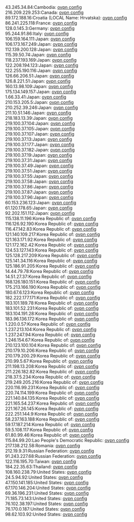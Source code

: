 43.245.34.84:Cambodia: [ovpn config](vpn/43_245_34_84.ovpn)  
216.209.229.253:Canada: [ovpn config](vpn/216_209_229_253.ovpn)  
89.172.188.16:Croatia (LOCAL Name: Hrvatska): [ovpn config](vpn/89_172_188_16.ovpn)  
86.241.225.118:France: [ovpn config](vpn/86_241_225_118.ovpn)  
128.0.145.3:Germany: [ovpn config](vpn/128_0_145_3.ovpn)  
95.244.91.86:Italy: [ovpn config](vpn/95_244_91_86.ovpn)  
106.159.164.111:Japan: [ovpn config](vpn/106_159_164_111.ovpn)  
106.173.167.249:Japan: [ovpn config](vpn/106_173_167_249.ovpn)  
112.139.200.128:Japan: [ovpn config](vpn/112_139_200_128.ovpn)  
115.39.50.74:Japan: [ovpn config](vpn/115_39_50_74.ovpn)  
118.237.193.169:Japan: [ovpn config](vpn/118_237_193_169.ovpn)  
122.208.194.123:Japan: [ovpn config](vpn/122_208_194_123.ovpn)  
122.255.190.116:Japan: [ovpn config](vpn/122_255_190_116.ovpn)  
126.66.206.51:Japan: [ovpn config](vpn/126_66_206_51.ovpn)  
126.8.221.51:Japan: [ovpn config](vpn/126_8_221_51.ovpn)  
160.13.98.109:Japan: [ovpn config](vpn/160_13_98_109.ovpn)  
175.134.149.157:Japan: [ovpn config](vpn/175_134_149_157.ovpn)  
1.66.33.41:Japan: [ovpn config](vpn/1_66_33_41.ovpn)  
210.153.205.5:Japan: [ovpn config](vpn/210_153_205_5.ovpn)  
210.252.39.246:Japan: [ovpn config](vpn/210_252_39_246.ovpn)  
211.10.51.146:Japan: [ovpn config](vpn/211_10_51_146.ovpn)  
218.183.13.39:Japan: [ovpn config](vpn/218_183_13_39.ovpn)  
219.100.37.104:Japan: [ovpn config](vpn/219_100_37_104.ovpn)  
219.100.37.105:Japan: [ovpn config](vpn/219_100_37_105.ovpn)  
219.100.37.107:Japan: [ovpn config](vpn/219_100_37_107.ovpn)  
219.100.37.13:Japan: [ovpn config](vpn/219_100_37_13.ovpn)  
219.100.37.177:Japan: [ovpn config](vpn/219_100_37_177.ovpn)  
219.100.37.182:Japan: [ovpn config](vpn/219_100_37_182.ovpn)  
219.100.37.19:Japan: [ovpn config](vpn/219_100_37_19.ovpn)  
219.100.37.31:Japan: [ovpn config](vpn/219_100_37_31.ovpn)  
219.100.37.49:Japan: [ovpn config](vpn/219_100_37_49.ovpn)  
219.100.37.51:Japan: [ovpn config](vpn/219_100_37_51.ovpn)  
219.100.37.55:Japan: [ovpn config](vpn/219_100_37_55.ovpn)  
219.100.37.58:Japan: [ovpn config](vpn/219_100_37_58.ovpn)  
219.100.37.86:Japan: [ovpn config](vpn/219_100_37_86.ovpn)  
219.100.37.87:Japan: [ovpn config](vpn/219_100_37_87.ovpn)  
219.100.37.96:Japan: [ovpn config](vpn/219_100_37_96.ovpn)  
60.153.236.123:Japan: [ovpn config](vpn/60_153_236_123.ovpn)  
61.120.178.65:Japan: [ovpn config](vpn/61_120_178_65.ovpn)  
92.202.151.112:Japan: [ovpn config](vpn/92_202_151_112.ovpn)  
115.138.11.196:Korea Republic of: [ovpn config](vpn/115_138_11_196.ovpn)  
116.126.92.190:Korea Republic of: [ovpn config](vpn/116_126_92_190.ovpn)  
116.47.142.83:Korea Republic of: [ovpn config](vpn/116_47_142_83.ovpn)  
121.140.109.217:Korea Republic of: [ovpn config](vpn/121_140_109_217.ovpn)  
121.163.171.92:Korea Republic of: [ovpn config](vpn/121_163_171_92.ovpn)  
121.172.162.42:Korea Republic of: [ovpn config](vpn/121_172_162_42.ovpn)  
124.53.127.143:Korea Republic of: [ovpn config](vpn/124_53_127_143.ovpn)  
125.128.217.209:Korea Republic of: [ovpn config](vpn/125_128_217_209.ovpn)  
125.141.34.116:Korea Republic of: [ovpn config](vpn/125_141_34_116.ovpn)  
125.186.91.205:Korea Republic of: [ovpn config](vpn/125_186_91_205.ovpn)  
14.44.79.78:Korea Republic of: [ovpn config](vpn/14_44_79_78.ovpn)  
14.51.27.37:Korea Republic of: [ovpn config](vpn/14_51_27_37.ovpn)  
168.126.180.151:Korea Republic of: [ovpn config](vpn/168_126_180_151.ovpn)  
175.213.166.190:Korea Republic of: [ovpn config](vpn/175_213_166_190.ovpn)  
180.67.6.123:Korea Republic of: [ovpn config](vpn/180_67_6_123.ovpn)  
182.222.177.171:Korea Republic of: [ovpn config](vpn/182_222_177_171.ovpn)  
183.101.189.78:Korea Republic of: [ovpn config](vpn/183_101_189_78.ovpn)  
183.101.52.231:Korea Republic of: [ovpn config](vpn/183_101_52_231.ovpn)  
183.104.191.28:Korea Republic of: [ovpn config](vpn/183_104_191_28.ovpn)  
183.96.136.172:Korea Republic of: [ovpn config](vpn/183_96_136_172.ovpn)  
1.220.0.57:Korea Republic of: [ovpn config](vpn/1_220_0_57.ovpn)  
1.237.213.104:Korea Republic of: [ovpn config](vpn/1_237_213_104.ovpn)  
1.237.247.94:Korea Republic of: [ovpn config](vpn/1_237_247_94.ovpn)  
1.246.154.67:Korea Republic of: [ovpn config](vpn/1_246_154_67.ovpn)  
210.123.100.104:Korea Republic of: [ovpn config](vpn/210_123_100_104.ovpn)  
210.179.10.206:Korea Republic of: [ovpn config](vpn/210_179_10_206.ovpn)  
210.179.200.29:Korea Republic of: [ovpn config](vpn/210_179_200_29.ovpn)  
210.99.5.67:Korea Republic of: [ovpn config](vpn/210_99_5_67.ovpn)  
211.198.13.208:Korea Republic of: [ovpn config](vpn/211_198_13_208.ovpn)  
211.226.182.82:Korea Republic of: [ovpn config](vpn/211_226_182_82.ovpn)  
218.37.5.234:Korea Republic of: [ovpn config](vpn/218_37_5_234.ovpn)  
219.249.205.216:Korea Republic of: [ovpn config](vpn/219_249_205_216.ovpn)  
220.116.99.231:Korea Republic of: [ovpn config](vpn/220_116_99_231.ovpn)  
220.74.114.199:Korea Republic of: [ovpn config](vpn/220_74_114_199.ovpn)  
221.140.84.135:Korea Republic of: [ovpn config](vpn/221_140_84_135.ovpn)  
221.165.54.237:Korea Republic of: [ovpn config](vpn/221_165_54_237.ovpn)  
221.167.26.145:Korea Republic of: [ovpn config](vpn/221_167_26_145.ovpn)  
222.251.144.9:Korea Republic of: [ovpn config](vpn/222_251_144_9.ovpn)  
58.237.163.188:Korea Republic of: [ovpn config](vpn/58_237_163_188.ovpn)  
59.17.187.214:Korea Republic of: [ovpn config](vpn/59_17_187_214.ovpn)  
59.5.108.117:Korea Republic of: [ovpn config](vpn/59_5_108_117.ovpn)  
61.80.99.46:Korea Republic of: [ovpn config](vpn/61_80_99_46.ovpn)  
115.84.99.20:Lao People's Democratic Republic: [ovpn config](vpn/115_84_99_20.ovpn)  
217.138.212.58:Romania: [ovpn config](vpn/217_138_212_58.ovpn)  
212.19.9.31:Russian Federation: [ovpn config](vpn/212_19_9_31.ovpn)  
91.243.227.68:Russian Federation: [ovpn config](vpn/91_243_227_68.ovpn)  
122.116.195.70:Taiwan: [ovpn config](vpn/122_116_195_70.ovpn)  
184.22.35.63:Thailand: [ovpn config](vpn/184_22_35_63.ovpn)  
108.160.238.79:United States: [ovpn config](vpn/108_160_238_79.ovpn)  
24.5.94.92:United States: [ovpn config](vpn/24_5_94_92.ovpn)  
47.150.141.185:United States: [ovpn config](vpn/47_150_141_185.ovpn)  
67.170.146.204:United States: [ovpn config](vpn/67_170_146_204.ovpn)  
69.36.196.231:United States: [ovpn config](vpn/69_36_196_231.ovpn)  
71.185.73.143:United States: [ovpn config](vpn/71_185_73_143.ovpn)  
76.102.38.197:United States: [ovpn config](vpn/76_102_38_197.ovpn)  
76.170.0.187:United States: [ovpn config](vpn/76_170_0_187.ovpn)  
98.62.103.92:United States: [ovpn config](vpn/98_62_103_92.ovpn)  
